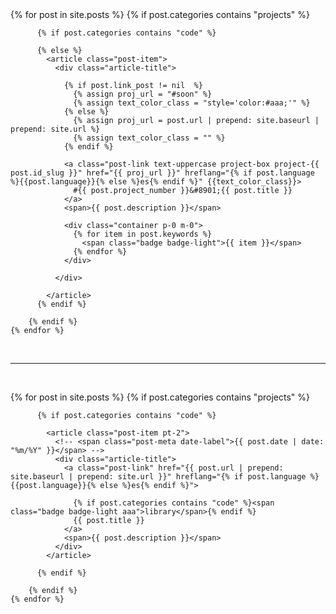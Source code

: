 <div class="container">


  <div class="projects-box mt-3">
    {% for post in site.posts %}
        {% if post.categories contains "projects" %}

          {% if post.categories contains "code" %}

          {% else %}
            <article class="post-item">
              <div class="article-title">

                {% if post.link_post != nil  %}
                  {% assign proj_url = "#soon" %}
                  {% assign text_color_class = "style='color:#aaa;'" %}
                {% else %}
                  {% assign proj_url = post.url | prepend: site.baseurl | prepend: site.url %}
                  {% assign text_color_class = "" %}
                {% endif %}

                <a class="post-link text-uppercase project-box project-{{ post.id_slug }}" href="{{ proj_url }}" hreflang="{% if post.language %}{{post.language}}{% else %}es{% endif %}" {{text_color_class}}>
                  #{{ post.project_number }}&#8901;{{ post.title }}
                </a>
                <span>{{ post.description }}</span>

                <div class="container p-0 m-0">
                  {% for item in post.keywords %}
                    <span class="badge badge-light">{{ item }}</span>
                  {% endfor %}
                </div>                

              </div>

            </article>
          {% endif %}

        {% endif %}
    {% endfor %}
  </div>

  <br><hr><br>

  <div class="libs-box">
    {% for post in site.posts %}
        {% if post.categories contains "projects" %}

          {% if post.categories contains "code" %}

            <article class="post-item pt-2">
              <!-- <span class="post-meta date-label">{{ post.date | date: "%m/%Y" }}</span> -->
              <div class="article-title">
                <a class="post-link" href="{{ post.url | prepend: site.baseurl | prepend: site.url }}" hreflang="{% if post.language %}{{post.language}}{% else %}es{% endif %}">

                  {% if post.categories contains "code" %}<span class="badge badge-light aaa">library</span>{% endif %}
                  {{ post.title }}
                </a>
                <span>{{ post.description }}</span>
              </div>
            </article>

          {% endif %}

        {% endif %}
    {% endfor %}
  </div>
</div>
